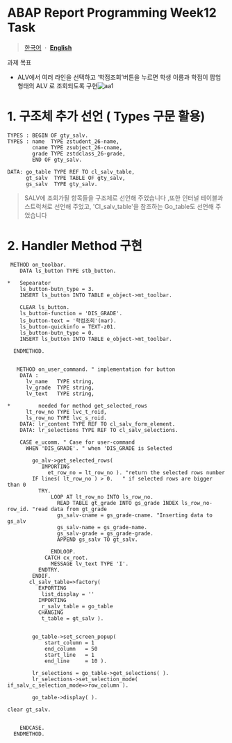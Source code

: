 # ABAP Report Programming Week12 Task

> [한국어](ABAP-Report-Week12-kr.md)
>  &nbsp;·&nbsp;
> [**English**](ABAP-Report-Week12.md)

 
과제 목표
* ALV에서 여러 라인을 선택하고 ‘학점조회’버튼을 누르면 학생 이름과 학점이 팝업 형태의
ALV 로 조회되도록 구현![aa1](https://user-images.githubusercontent.com/103248677/170183032-73d09d97-c48c-416f-b197-162be4c7006d.png)



# 1. 구조체 추가 선언 ( Types 구문 활용)

```abap
TYPES : BEGIN OF gty_salv.
TYPES : name  TYPE zstudent_26-name,
        cname TYPE zsubject_26-cname,
        grade TYPE zstdclass_26-grade,
        END OF gty_salv.
        
DATA: go_table TYPE REF TO cl_salv_table,
      gt_salv  TYPE TABLE OF gty_salv,
      gs_salv  TYPE gty_salv.
```
> SALV에 조회가될 항목들을 구조체로 선언해 주었습니다
> ,또한 인터널 테이블과 스트럭쳐로 선언해 주었고, 'Cl_salv_table'을 참조하는 Go_table도 선언해 주었습니다

# 2. Handler Method 구현

```abap
 METHOD on_toolbar.
    DATA ls_button TYPE stb_button.

*   Sepearator
    ls_button-butn_type = 3.
    INSERT ls_button INTO TABLE e_object->mt_toolbar.

    CLEAR ls_button.
    ls_button-function = 'DIS_GRADE'.
    ls_button-text = '학점조회'(mar).
    ls_button-quickinfo = TEXT-z01.
    ls_button-butn_type = 0.
    INSERT ls_button INTO TABLE e_object->mt_toolbar.

  ENDMETHOD.
  
  
   METHOD on_user_command. " implementation for button
    DATA :
      lv_name   TYPE string,
      lv_grade  TYPE string,
      lv_text   TYPE string,

*         needed for method get_selected_rows
      lt_row_no TYPE lvc_t_roid,
      ls_row_no TYPE lvc_s_roid.
    DATA: lr_content TYPE REF TO cl_salv_form_element.
    DATA: lr_selections TYPE REF TO cl_salv_selections.

    CASE e_ucomm. " Case for user-command
      WHEN 'DIS_GRADE'. " when 'DIS_GRADE is Selected
        
        go_alv->get_selected_rows(
           IMPORTING
             et_row_no = lt_row_no ). "return the selected rows number
        IF lines( lt_row_no ) > 0.   " if selected rows are bigger than 0
          TRY.
              LOOP AT lt_row_no INTO ls_row_no.
                READ TABLE gt_grade INTO gs_grade INDEX ls_row_no-row_id. "read data from gt_grade 
                gs_salv-cname = gs_grade-cname. "Inserting data to gs_alv
                gs_salv-name = gs_grade-name.
                gs_salv-grade = gs_grade-grade.
                APPEND gs_salv TO gt_salv.

              ENDLOOP.
            CATCH cx_root.
              MESSAGE lv_text TYPE 'I'.
          ENDTRY.
        ENDIF.
       cl_salv_table=>factory(
          EXPORTING
           list_display = ''
          IMPORTING
           r_salv_table = go_table
          CHANGING
           t_table = gt_salv ).


        go_table->set_screen_popup(
            start_column = 1
            end_column   = 50
            start_line   = 1
            end_line     = 10 ).

        lr_selections = go_table->get_selections( ).
        lr_selections->set_selection_mode( if_salv_c_selection_mode=>row_column ).

        go_table->display( ).

clear gt_salv.


    ENDCASE.
  ENDMETHOD.
```
